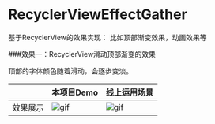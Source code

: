 # RecyclerViewEffectGather
基于RecyclerView的效果实现： 比如顶部渐变效果，动画效果等

###效果一：RecyclerView滑动顶部渐变的效果

  顶部的字体颜色随着滑动，会逐步变淡。

|  | 本项目Demo | 线上运用场景 |
| ------------ | ------------- | ------------ |
| 效果展示 | ![gif](http://s17.mogucdn.com/new1/v1/bmisc/bf9144491db31fd61c1a95b45582bc9b/172576804352.gif)  | ![gif](http://s16.mogucdn.com/new1/v1/bmisc/425e1340fdc232dc13bcfb628f5be309/172578837644.gif) |
